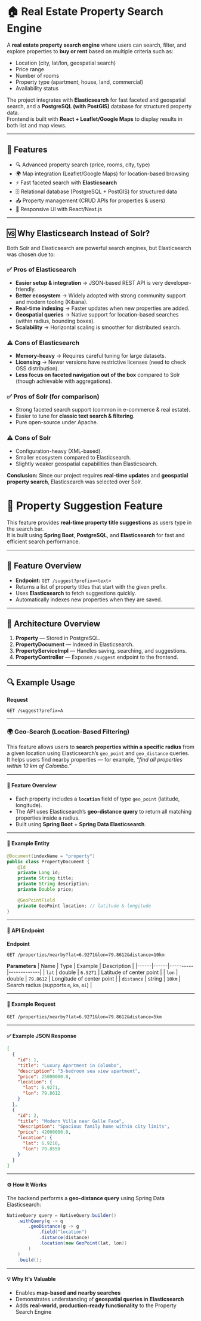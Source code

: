 # 🏠 Real Estate Property Search Engine

A **real estate property search engine** where users can search, filter, and explore properties to **buy or rent** based on multiple criteria such as:

- Location (city, lat/lon, geospatial search)
- Price range
- Number of rooms
- Property type (apartment, house, land, commercial)
- Availability status

The project integrates with **Elasticsearch** for fast faceted and geospatial search, and a **PostgreSQL (with PostGIS)** database for structured property data.  
Frontend is built with **React + Leaflet/Google Maps** to display results in both list and map views.

---

## 📌 Features
- 🔍 Advanced property search (price, rooms, city, type)
- 🌍 Map integration (Leaflet/Google Maps) for location-based browsing
- ⚡ Fast faceted search with **Elasticsearch**
- 🗄️ Relational database (PostgreSQL + PostGIS) for structured data
- 📤 Property management (CRUD APIs for properties & users)
- 📱 Responsive UI with React/Next.js

---

## 🆚 Why **Elasticsearch** Instead of Solr?

Both Solr and Elasticsearch are powerful search engines, but Elasticsearch was chosen due to:

### ✅ Pros of Elasticsearch
- **Easier setup & integration** → JSON-based REST API is very developer-friendly.
- **Better ecosystem** → Widely adopted with strong community support and modern tooling (Kibana).
- **Real-time indexing** → Faster updates when new properties are added.
- **Geospatial queries** → Native support for location-based searches (within radius, bounding boxes).
- **Scalability** → Horizontal scaling is smoother for distributed search.

### ⚠️ Cons of Elasticsearch
- **Memory-heavy** → Requires careful tuning for large datasets.
- **Licensing** → Newer versions have restrictive licenses (need to check OSS distribution).
- **Less focus on faceted navigation out of the box** compared to Solr (though achievable with aggregations).

### ✅ Pros of Solr (for comparison)
- Strong faceted search support (common in e-commerce & real estate).
- Easier to tune for **classic text search & filtering**.
- Pure open-source under Apache.

### ⚠️ Cons of Solr
- Configuration-heavy (XML-based).
- Smaller ecosystem compared to Elasticsearch.
- Slightly weaker geospatial capabilities than Elasticsearch.

**Conclusion:** Since our project requires **real-time updates** and **geospatial property search**, Elasticsearch was selected over Solr.


# 🏡 Property Suggestion Feature

This feature provides **real-time property title suggestions** as users type in the search bar.  
It is built using **Spring Boot**, **PostgreSQL**, and **Elasticsearch** for fast and efficient search performance.

---

## 🚀 Feature Overview

- **Endpoint:** `GET /suggest?prefix=<text>`
- Returns a list of property titles that start with the given prefix.
- Uses **Elasticsearch** to fetch suggestions quickly.
- Automatically indexes new properties when they are saved.

---

## 🧩 Architecture Overview

1. **Property** — Stored in PostgreSQL.
2. **PropertyDocument** — Indexed in Elasticsearch.
3. **PropertyServiceImpl** — Handles saving, searching, and suggestions.
4. **PropertyController** — Exposes `/suggest` endpoint to the frontend.

---

## 🔍 Example Usage

**Request**
```http
GET /suggest?prefix=A
```
---

### 🌍 Geo-Search (Location-Based Filtering)

This feature allows users to **search properties within a specific radius** from a given location using Elasticsearch’s `geo_point` and `geo_distance` queries.  
It helps users find nearby properties — for example, *“find all properties within 10 km of Colombo.”*

---

#### 🧩 Feature Overview
- Each property includes a **`location`** field of type `geo_point` (latitude, longitude).  
- The API uses Elasticsearch’s **geo-distance query** to return all matching properties inside a radius.  
- Built using **Spring Boot** + **Spring Data Elasticsearch**.

---

#### 🧠 Example Entity
```java
@Document(indexName = "property")
public class PropertyDocument {
    @Id
    private Long id;
    private String title;
    private String description;
    private Double price;

    @GeoPointField
    private GeoPoint location; // latitude & longitude
}
```

---

#### 🚀 API Endpoint
**Endpoint**
```
GET /properties/nearby?lat=6.9271&lon=79.8612&distance=10km
```

**Parameters**
| Name | Type | Example | Description |
|------|------|----------|-------------|
| `lat` | double | `6.9271` | Latitude of center point |
| `lon` | double | `79.8612` | Longitude of center point |
| `distance` | string | `10km` | Search radius (supports `m`, `km`, `mi`) |

---

#### 🧾 Example Request
```
GET /properties/nearby?lat=6.9271&lon=79.8612&distance=5km
```

---

#### ✅ Example JSON Response
```json
[
  {
    "id": 1,
    "title": "Luxury Apartment in Colombo",
    "description": "3-bedroom sea view apartment",
    "price": 25000000.0,
    "location": {
      "lat": 6.9271,
      "lon": 79.8612
    }
  },
  {
    "id": 2,
    "title": "Modern Villa near Galle Face",
    "description": "Spacious family home within city limits",
    "price": 42000000.0,
    "location": {
      "lat": 6.9210,
      "lon": 79.8550
    }
  }
]
```

---

#### ⚙️ How It Works
The backend performs a **geo-distance query** using Spring Data Elasticsearch:
```java
NativeQuery query = NativeQuery.builder()
    .withQuery(q -> q
        .geoDistance(g -> g
            .field("location")
            .distance(distance)
            .location(new GeoPoint(lat, lon))
        )
    )
    .build();
```

---

#### 💡 Why It’s Valuable
- Enables **map-based and nearby searches**
- Demonstrates understanding of **geospatial queries in Elasticsearch**
- Adds **real-world, production-ready functionality** to the Property Search Engine


